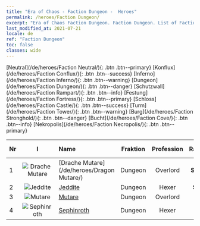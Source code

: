 ```yaml
---
title: "Era of Chaos - Faction Dungeon -  Heroes"
permalink: /heroes/Faction Dungeon/
excerpt: "Era of Chaos Faction Dungeon. Faction Dungeon. List of Faction  in Era of Chaos"
last_modified_at: 2021-07-21
locale: de
ref: "Faction Dungeon"
toc: false
classes: wide
---
```

 [Neutral](/de/heroes/Faction Neutral/){: .btn .btn--primary} [Konflux](/de/heroes/Faction Conflux/){: .btn .btn--success} [Inferno](/de/heroes/Faction Inferno/){: .btn .btn--warning} [Dungeon](/de/heroes/Faction Dungeon/){: .btn .btn--danger} [Schutzwall](/de/heroes/Faction Rampart/){: .btn .btn--info} [Festung](/de/heroes/Faction Fortress/){: .btn .btn--primary} [Schloss](/de/heroes/Faction Castle/){: .btn .btn--success} [Turm](/de/heroes/Faction Tower/){: .btn .btn--warning} [Burg](/de/heroes/Faction Stronghold/){: .btn .btn--danger} [Bucht](/de/heroes/Faction Cove/){: .btn .btn--info} [Nekropolis](/de/heroes/Faction Necropolis/){: .btn .btn--primary} 

  | Nr |  I |    Name    |  Fraktion  |  Profession   |  Rang  |    Specialty     | User Rate  | 
  |:---|:--:|:-----------|:-------:|:-------------:|:------:|:-----------------|:----:|
  | 1 | ![Drache Mutare](/images/h/h_MutareDrake.jpg) | [Drache Mutare](/de/heroes/Dragon Mutare/) | Dungeon | Overlord | **SSR** |  Drachenerwachen | SSR |
  | 2 | ![Jeddite](/images/h/h_Jeddite.jpg) | [Jeddite](/de/heroes/Jeddite/) | Dungeon | Hexer | **SR** |  Kreis des Lebens | SR |
  | 3 | ![Mutare](/images/h/h_Mutare.jpg) | [Mutare](/de/heroes/Mutare/) | Dungeon | Overlord | **R** |  Dungeon-Flut | R |
  | 4 | ![Sephinroth](/images/h/h_Sephinroth.jpg) | [Sephinroth](/de/heroes/Sephinroth/) | Dungeon | Hexer | **R** |  Kristallblick | R |
